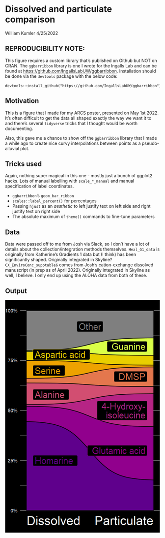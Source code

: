 Dissolved and particulate comparison
================
William Kumler
4/25/2022

## REPRODUCIBILITY NOTE:

This figure requires a custom library that’s published on Github but NOT
on CRAN. The `ggbarribbon` library is one I wrote for the Ingalls Lab
and can be found at <https://github.com/IngallsLabUW/ggbarribbon>.
Installation should be done via the `devtools` package with the below
code:

    devtools::install_github("https://github.com/IngallsLabUW/ggbarribbon")

## Motivation

This is a figure that I made for my ARCS poster, presented on May 1st
2022. It’s often difficult to get the data all shaped exactly the way we
want it to and there’s several `tidyverse` tricks that I thought would
be worth documenting.

Also, this gave me a chance to show off the `ggbarribbon` library that I
made a while ago to create nice curvy interpolations between points as a
pseudo-alluvial plot.

## Tricks used

Again, nothing super magical in this one - mostly just a bunch of
ggplot2 hacks. Lots of manual labelling with `scale_*_manual` and manual
specification of label coordinates.

-   `ggbarribbon`’s `geom_bar_ribbon`
-   `scales::label_percent()` for percentages
-   Passing `hjust` as an *aesthetic* to left justify text on left side
    and right justify text on right side
-   The absolute maximum of `theme()` commands to fine-tune parameters

## Data

Data were passed off to me from Josh via Slack, so I don’t have a lot of
details about the collection/integration methods themselves.
`Heal_G1_data` is originally from Katherine’s Gradients 1 data but (I
think) has been significantly shaped. Originally integrated in Skyline?
`CX_EnviroConc_supptable6` comes from Josh’s cation-exchange dissolved
manuscript (in prep as of April 2022). Originally integrated in Skyline
as well, I believe. I only end up using the ALOHA data from both of
these.

## Output

![](diss_part_allu.png)

